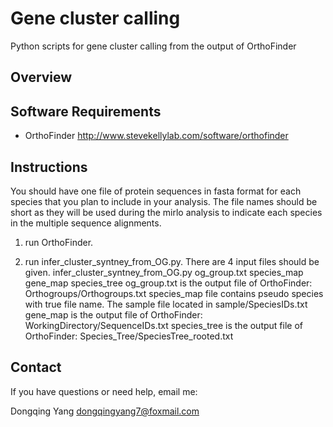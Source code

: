 # Gene cluster calling
Python scripts for gene cluster calling from the output of OrthoFinder

Overview
--------

Software Requirements
---------------------
- OrthoFinder http://www.stevekellylab.com/software/orthofinder


Instructions
------------

You should have one file of protein sequences in fasta format for each species that you plan to include in your analysis. The file names should be short as they will be used during the mirlo analysis to indicate each species in the multiple sequence alignments.

1. run OrthoFinder.

1. run infer_cluster_syntney_from_OG.py. There are 4 input files should be given. 
infer_cluster_syntney_from_OG.py og_group.txt species_map gene_map species_tree
og_group.txt is the output file of OrthoFinder: Orthogroups/Orthogroups.txt
species_map file contains pseudo species with true file name. The sample file located in sample/SpeciesIDs.txt 
gene_map is the output file of OrthoFinder: WorkingDirectory/SequenceIDs.txt 
species_tree is the output file of OrthoFinder: Species_Tree/SpeciesTree_rooted.txt


Contact
-------
If you have questions or need help, email me:

Dongqing Yang dongqingyang7@foxmail.com

